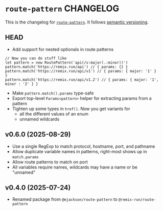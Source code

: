 # `route-pattern` CHANGELOG

This is the changelog for [`route-pattern`](https://github.com/remix-run/remix/tree/v3/packages/route-pattern). It follows [semantic versioning](https://semver.org/).

## HEAD

- Add support for nested optionals in route patterns

```tsx
// Now you can do stuff like
let pattern = new RoutePattern('api(/v:major(.:minor))')
pattern.match('https://remix.run/api') // { params: {} }
pattern.match('https://remix.run/api/v1') // { params: { major: '1' } }
pattern.match('https://remix.run/api/v1.2') // { params: { major: '1', minor : '2' } }
```

- Make `pattern.match().params` type-safe
- Export top-level `Params<pattern>` helper for extracting params from a pattern
- Tighten up some types in `href()`. Now you get variants for
  - all the different values of an enum
  - unnamed wildcards

## v0.6.0 (2025-08-29)

- Use a single RegExp to match protocol, hostname, port, and pathname
- Allow duplicate variable names in patterns, right-most shows up in `match.params`
- Allow route patterns to match on port
- All variables require names, wildcards may have a name or be "unnamed"

## v0.4.0 (2025-07-24)

- Renamed package from `@mjackson/route-pattern` to `@remix-run/route-pattern`
